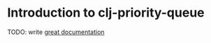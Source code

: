# Introduction to clj-priority-queue

TODO: write [great documentation](http://jacobian.org/writing/what-to-write/)
